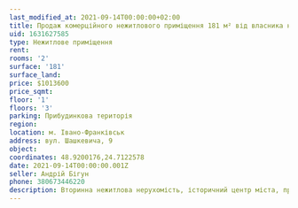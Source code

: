 ```yaml
---
last_modified_at: 2021-09-14T00:00:00+02:00
title: Продаж комерційного нежитлового приміщення 181 м² від власника на Шашкевича
uid: 1631627585
type: Нежитлове приміщення
rent:
rooms: '2'
surface: '181'
surface_land:
price: $1013600
price_sqmt:
floor: '1'
floors: '3'
parking: Прибудинкова територія
region:
location: м. Івано-Франківськ
address: вул. Шашкевича, 9
object:
coordinates: 48.9200176,24.7122578
date: 2021-09-14T00:00:00.001Z
seller: Андрій Бігун
phone: 380673446220
description: Вторинна нежитлова нерухомість, історичний центр міста, приміщення відремонтоване
---
```

